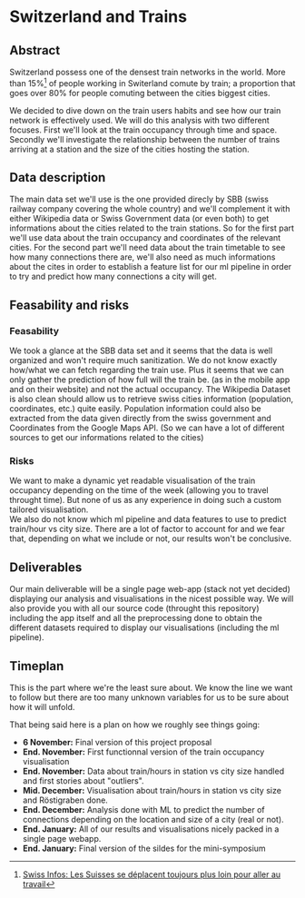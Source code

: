 # Switzerland and Trains
## Abstract
Switzerland possess one of the densest train networks in the world.
More than 15%[^1] of people working in Switerland comute by train; a proportion that goes over 80% for people comuting between the cities biggest cities.

We decided to dive down on the train users habits and see how our train network is effectively used. We will do this analysis with two different focuses. First we'll look at the train occupancy through time and space. Secondly we'll investigate the relationship between the number of trains arriving at a station and the size of the cities hosting the station.
## Data description
The main data set we'll use is the one provided direcly by SBB (swiss railway company covering the whole country) and we'll complement it with either Wikipedia data or Swiss Government data (or even both) to get informations about the cities related to the train stations.
So for the first part we'll use data about the train occupancy and coordinates of the relevant cities.
For the second part we'll need data about the train timetable to see how many connections there are, we'll also need as much informations about the cites in order to establish a feature list for our ml pipeline in order to try and predict how many connections a city will get.
## Feasability and risks
### Feasability
We took a glance at the SBB data set and it seems that the data is well organized and won't require much sanitization. We do not know exactly how/what we can fetch regarding the train use. Plus it seems that we can only gather the prediction of how full will the train be. (as in the mobile app and on their website) and not the actual occupancy.
The Wikipedia Dataset is also clean should allow us to retrieve swiss cities information (population, coordinates, etc.) quite easily. Population information could also be extracted from the data given directly from the swiss government and Coordinates from the Google Maps API. (So we can have a lot of different sources to get our informations related to the cities)

### Risks
We want to make a dynamic yet readable visualisation of the train occupancy depending on the time of the week (allowing you to travel throught time). But none of us as any experience in doing such a custom tailored visualisation.  
We also do not know which ml pipeline and data features to use to predict train/hour vs city size. There are a lot of factor to account for and we fear that, depending on what we include or not, our results won't be conclusive.

## Deliverables
Our main deliverable will be a single page web-app (stack not yet decided) displaying our analysis and visualisations in the nicest possible way.
We will also provide you with all our source code (throught this repository) including the app itself and all the preprocessing done to obtain the different datasets required to display our visualisations (including the ml pipeline).
## Timeplan
This is the part where we're the least sure about. We know the line we want to follow but there are too many unknown variables for us to be sure about how it will unfold.

That being said here is a plan on how we roughly see things going:

* __6 November:__ Final version of this project proposal
* __End. November:__ First functionnal version of the train occupancy visualisation
* __End. November:__ Data about train/hours in station vs city size handled and first stories about "outliers".
* __Mid. December:__ Visualisation about train/hours in station vs city size and Röstigraben done.
* __End. December:__ Analysis done with ML to predict the number of connections depending on the location and size of a city (real or not).
* __End. January:__ All of our results and visualisations nicely packed in a single page webapp.
* __End. January:__ Final version of the sildes for the mini-symposium

[^1]: [Swiss Infos: Les Suisses se déplacent toujours plus loin pour aller au travail](http://www.swissinfo.ch/fre/les-suisses-se-d%C3%A9placent-toujours-plus-loin-pour-aller-au-travail/41507140)